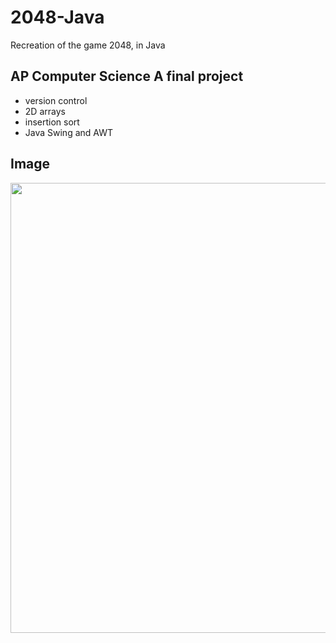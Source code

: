 # 2048-Java
Recreation of the game 2048, in Java

## AP Computer Science A final project
- version control
- 2D arrays
- insertion sort
- Java Swing and AWT

## Image
<img src="https://github.com/kevintsoii/2048-Java/assets/55469119/6639cca7-16db-4f1c-acb4-ce022320219c" width="720px"/>
